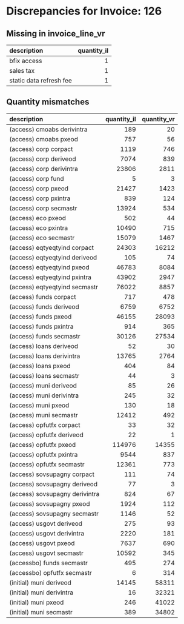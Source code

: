 # Discrepancies for Invoice: 126

## Missing in invoice_line_vr

| description             |   quantity_il |
|:------------------------|--------------:|
| bfix access             |             1 |
| sales tax               |             1 |
| static data refresh fee |             1 |

## Quantity mismatches

| description                    |   quantity_il |   quantity_vr |
|:-------------------------------|--------------:|--------------:|
| (access) cmoabs derivintra     |           189 |            20 |
| (access) cmoabs pxeod          |           757 |            56 |
| (access) corp corpact          |          1119 |           746 |
| (access) corp deriveod         |          7074 |           839 |
| (access) corp derivintra       |         23806 |          2811 |
| (access) corp fund             |             5 |             3 |
| (access) corp pxeod            |         21427 |          1423 |
| (access) corp pxintra          |           839 |           124 |
| (access) corp secmastr         |         13924 |           534 |
| (access) eco pxeod             |           502 |            44 |
| (access) eco pxintra           |         10490 |           715 |
| (access) eco secmastr          |         15079 |          1467 |
| (access) eqtyeqtyind corpact   |         24303 |         16212 |
| (access) eqtyeqtyind deriveod  |           105 |            74 |
| (access) eqtyeqtyind pxeod     |         46783 |          8084 |
| (access) eqtyeqtyind pxintra   |         43902 |          2947 |
| (access) eqtyeqtyind secmastr  |         76022 |          8857 |
| (access) funds corpact         |           717 |           478 |
| (access) funds deriveod        |          6759 |          6752 |
| (access) funds pxeod           |         46155 |         28093 |
| (access) funds pxintra         |           914 |           365 |
| (access) funds secmastr        |         30126 |         27534 |
| (access) loans deriveod        |            52 |            30 |
| (access) loans derivintra      |         13765 |          2764 |
| (access) loans pxeod           |           404 |            84 |
| (access) loans secmastr        |            44 |             3 |
| (access) muni deriveod         |            85 |            26 |
| (access) muni derivintra       |           245 |            32 |
| (access) muni pxeod            |           130 |            18 |
| (access) muni secmastr         |         12412 |           492 |
| (access) opfutfx corpact       |            33 |            32 |
| (access) opfutfx deriveod      |            22 |             1 |
| (access) opfutfx pxeod         |        114976 |         14355 |
| (access) opfutfx pxintra       |          9544 |           837 |
| (access) opfutfx secmastr      |         12361 |           773 |
| (access) sovsupagny corpact    |           111 |            74 |
| (access) sovsupagny deriveod   |            77 |             3 |
| (access) sovsupagny derivintra |           824 |            67 |
| (access) sovsupagny pxeod      |          1924 |           112 |
| (access) sovsupagny secmastr   |          1146 |            52 |
| (access) usgovt deriveod       |           275 |            93 |
| (access) usgovt derivintra     |          2220 |           181 |
| (access) usgovt pxeod          |          7637 |           690 |
| (access) usgovt secmastr       |         10592 |           345 |
| (accessbo) funds secmastr      |           495 |           274 |
| (accessbo) opfutfx secmastr    |             6 |           314 |
| (initial) muni deriveod        |         14145 |         58311 |
| (initial) muni derivintra      |            16 |         32321 |
| (initial) muni pxeod           |           246 |         41022 |
| (initial) muni secmastr        |           389 |         34802 |

